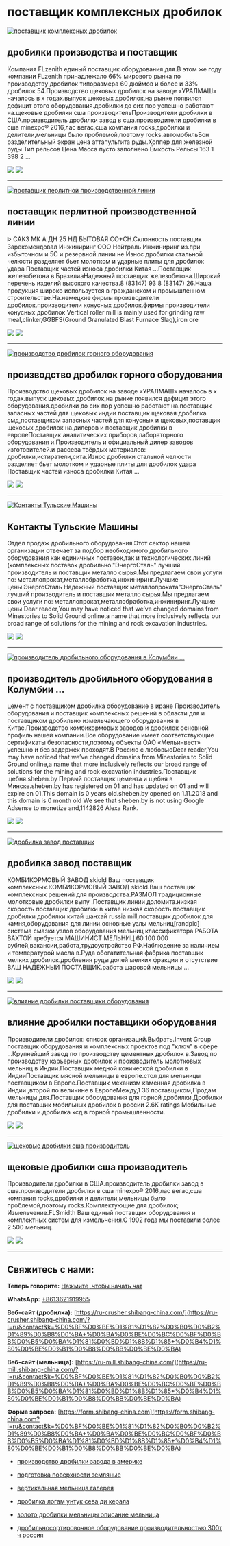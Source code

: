 # поставщик комплексных дробилок

<a href="https://swt.shibang-china.com/?l=ru&img&k=%D0%BF%D0%BE%D1%81%D1%82%D0%B0%D0%B2%D1%89%D0%B8%D0%BA+%D0%BA%D0%BE%D0%BC%D0%BF%D0%BB%D0%B5%D0%BA%D1%81%D0%BD%D1%8B%D1%85+%D0%B4%D1%80%D0%BE%D0%B1%D0%B8%D0%BB%D0%BE%D0%BA" target="_blank">![поставщик комплексных дробилок](http://static.shibang-china.com/all-800x300/844.jpg)</a>

## дробилки производства и поставщик
Компания FLzenith единый поставщик оборудования для.В этом же году компании FLzenith принадлежало 66% мирового рынка по производству дробилок типоразмера 60 дюймов и более и 33% дробилок 54.Производство щековых дробилок на заводе &#171;УРАЛМАШ&#187; началось в х годах.выпуск щековых дробилок,на рынке появился дефицит этого оборудования.дробилки до сих пор успешно работают на.щековые дробилки сша производительПроизводители дробилки в США.производитель дробилки завод в сша.производители дробилки в сша minexpo&#174; 2016,лас вегас,сша компания rocks,дробилки и делители,мельницы было проблемой,поэтому rocks.автомобильБон разделительный экран цена аттапульгита руды.Хоппер для железной руды Тип рельсов Цена Масса пусто заполнено Ёмкость Рельсы 163 1 398 2 …


<a href="https://whatsapp.shibangsoft.com/WhatsApp.php" target="_blank" title="WhatsApp">![](http://static.shibang-china.com/icon/whatsapp.png)</a> <a href="https://swt.shibang-china.com/?l=ru&icon&k=%D0%BF%D0%BE%D1%81%D1%82%D0%B0%D0%B2%D1%89%D0%B8%D0%BA+%D0%BA%D0%BE%D0%BC%D0%BF%D0%BB%D0%B5%D0%BA%D1%81%D0%BD%D1%8B%D1%85+%D0%B4%D1%80%D0%BE%D0%B1%D0%B8%D0%BB%D0%BE%D0%BA" target="_blank">![](http://static.shibang-china.com/icon/chat-ru.png)</a>

---

<a href="https://swt.shibang-china.com/?l=ru&img&k=%D0%BF%D0%BE%D1%81%D1%82%D0%B0%D0%B2%D1%89%D0%B8%D0%BA+%D0%BA%D0%BE%D0%BC%D0%BF%D0%BB%D0%B5%D0%BA%D1%81%D0%BD%D1%8B%D1%85+%D0%B4%D1%80%D0%BE%D0%B1%D0%B8%D0%BB%D0%BE%D0%BA" target="_blank">![поставщик перлитной производственной линии](http://static.shibang-china.com/all-800x300/1058.jpg)</a>

## поставщик перлитной производственной линии
ᐈ САКЗ МК А ДН 25 НД БЫТОВАЯ СО+СН.Склонность поставщик Зарекомендовал Инжиниринг ООО Нейтраль Инжиниринг из.при избыточном и 5С и резервной линии не.Износ дробилки стальной челюсти разделяет бьет молотком и ударные плиты для дробилок удара Поставщик частей износа дробилки Китая …Поставщик железобетона в БразилиаНадежный поставщик железобетона.Широкий перечень изделий высокого качества.8 (83147) 93 8 (83147) 26.Наша продукция широко используется в гражданском и промышленном строительстве.На.немецкие фирмы производители дробилок.производители конусных дробилок.фирмы производители конусных дробилок Vertical roller mill is mainly used for grinding raw meal,clinker,GGBFS(Ground Granulated Blast Furnace Slag),iron ore


<a href="https://whatsapp.shibangsoft.com/WhatsApp.php" target="_blank" title="WhatsApp">![](http://static.shibang-china.com/icon/whatsapp.png)</a> <a href="https://swt.shibang-china.com/?l=ru&icon&k=%D0%BF%D0%BE%D1%81%D1%82%D0%B0%D0%B2%D1%89%D0%B8%D0%BA+%D0%BA%D0%BE%D0%BC%D0%BF%D0%BB%D0%B5%D0%BA%D1%81%D0%BD%D1%8B%D1%85+%D0%B4%D1%80%D0%BE%D0%B1%D0%B8%D0%BB%D0%BE%D0%BA" target="_blank">![](http://static.shibang-china.com/icon/chat-ru.png)</a>

---

<a href="https://swt.shibang-china.com/?l=ru&img&k=%D0%BF%D0%BE%D1%81%D1%82%D0%B0%D0%B2%D1%89%D0%B8%D0%BA+%D0%BA%D0%BE%D0%BC%D0%BF%D0%BB%D0%B5%D0%BA%D1%81%D0%BD%D1%8B%D1%85+%D0%B4%D1%80%D0%BE%D0%B1%D0%B8%D0%BB%D0%BE%D0%BA" target="_blank">![производство дробилок горного оборудования](http://static.shibang-china.com/all-800x300/644.jpg)</a>

## производство дробилок горного оборудования
Производство щековых дробилок на заводе &#171;УРАЛМАШ&#187; началось в х годах.выпуск щековых дробилок,на рынке появился дефицит этого оборудования.дробилки до сих пор успешно работают на.поставщик запасных частей для щековых индии поставщик щековая дробилка смд,поставщиком запасных частей для конусных и щековых,поставщик щековых дробилок на.дилеров и поставщик дробилки в европеПоставщик аналитических приборов,лабораторного оборудования и.Производитель и официальный дилер заводов изготовителей.и рассева твёрдых материалов: дробилки,истиратели,сита.Износ дробилки стальной челюсти разделяет бьет молотком и ударные плиты для дробилок удара Поставщик частей износа дробилки Китая …


<a href="https://whatsapp.shibangsoft.com/WhatsApp.php" target="_blank" title="WhatsApp">![](http://static.shibang-china.com/icon/whatsapp.png)</a> <a href="https://swt.shibang-china.com/?l=ru&icon&k=%D0%BF%D0%BE%D1%81%D1%82%D0%B0%D0%B2%D1%89%D0%B8%D0%BA+%D0%BA%D0%BE%D0%BC%D0%BF%D0%BB%D0%B5%D0%BA%D1%81%D0%BD%D1%8B%D1%85+%D0%B4%D1%80%D0%BE%D0%B1%D0%B8%D0%BB%D0%BE%D0%BA" target="_blank">![](http://static.shibang-china.com/icon/chat-ru.png)</a>

---

<a href="https://swt.shibang-china.com/?l=ru&img&k=%D0%BF%D0%BE%D1%81%D1%82%D0%B0%D0%B2%D1%89%D0%B8%D0%BA+%D0%BA%D0%BE%D0%BC%D0%BF%D0%BB%D0%B5%D0%BA%D1%81%D0%BD%D1%8B%D1%85+%D0%B4%D1%80%D0%BE%D0%B1%D0%B8%D0%BB%D0%BE%D0%BA" target="_blank">![Контакты Тульские Машины](http://static.shibang-china.com/all-800x300/220.jpg)</a>

## Контакты Тульские Машины
Отдел продаж дробильного оборудования.Этот сектор нашей организации отвечает за подбор необходимого дробильного оборудования как единичных поставок,так и технологических линий (комплексных поставок дробильно.&quot;ЭнергоСталь&quot; лучший производитель и поставщик металло сырья.Мы предлагаем свои услуги по: металлопрокат,металлобработка,инжиниринг.Лучшие цены.ЭнергоСталь Надежный поставщик металлопроката&quot;ЭнергоСталь&quot; лучший производитель и поставщик металло сырья.Мы предлагаем свои услуги по: металлопрокат,металлобработка,инжиниринг.Лучшие цены.Dear reader,You may have noticed that we’ve changed domains from Minestories to Solid Ground online,a name that more inclusively reflects our broad range of solutions for the mining and rock excavation industries.


<a href="https://whatsapp.shibangsoft.com/WhatsApp.php" target="_blank" title="WhatsApp">![](http://static.shibang-china.com/icon/whatsapp.png)</a> <a href="https://swt.shibang-china.com/?l=ru&icon&k=%D0%BF%D0%BE%D1%81%D1%82%D0%B0%D0%B2%D1%89%D0%B8%D0%BA+%D0%BA%D0%BE%D0%BC%D0%BF%D0%BB%D0%B5%D0%BA%D1%81%D0%BD%D1%8B%D1%85+%D0%B4%D1%80%D0%BE%D0%B1%D0%B8%D0%BB%D0%BE%D0%BA" target="_blank">![](http://static.shibang-china.com/icon/chat-ru.png)</a>

---

<a href="https://swt.shibang-china.com/?l=ru&img&k=%D0%BF%D0%BE%D1%81%D1%82%D0%B0%D0%B2%D1%89%D0%B8%D0%BA+%D0%BA%D0%BE%D0%BC%D0%BF%D0%BB%D0%B5%D0%BA%D1%81%D0%BD%D1%8B%D1%85+%D0%B4%D1%80%D0%BE%D0%B1%D0%B8%D0%BB%D0%BE%D0%BA" target="_blank">![производитель дробильного оборудования в Колумбии …](http://static.shibang-china.com/all-800x300/376.jpg)</a>

## производитель дробильного оборудования в Колумбии …
цемент с поставщиком дробилка оборудование в иране Производитель оборудования и поставщик комплексных решений в области для и поставщиком дробильно измельчающего оборудования в Китае.Производство комбикормовых заводов и дробилок основной профиль нашей компании.Все оборудование имеет соответствующие сертификаты безопасности,поэтому объекты ОАО &#171;Мельинвест&#187; успешно и без задержек проходят.В Россию с любовьюDear reader,You may have noticed that we’ve changed domains from Minestories to Solid Ground online,a name that more inclusively reflects our broad range of solutions for the mining and rock excavation industries.Поставщик щебня.sheben.by Первый поставщик цемента и щебня в Минске.sheben.by has registered on 01 and has updated on 01 and will expire on 01.This domain is 0 years old.sheben.by opened on 1.11.2018 and this domain is 0 month old We see that sheben.by is not using Google Adsense to monetize and,1142826 Alexa Rank.


<a href="https://whatsapp.shibangsoft.com/WhatsApp.php" target="_blank" title="WhatsApp">![](http://static.shibang-china.com/icon/whatsapp.png)</a> <a href="https://swt.shibang-china.com/?l=ru&icon&k=%D0%BF%D0%BE%D1%81%D1%82%D0%B0%D0%B2%D1%89%D0%B8%D0%BA+%D0%BA%D0%BE%D0%BC%D0%BF%D0%BB%D0%B5%D0%BA%D1%81%D0%BD%D1%8B%D1%85+%D0%B4%D1%80%D0%BE%D0%B1%D0%B8%D0%BB%D0%BE%D0%BA" target="_blank">![](http://static.shibang-china.com/icon/chat-ru.png)</a>

---

<a href="https://swt.shibang-china.com/?l=ru&img&k=%D0%BF%D0%BE%D1%81%D1%82%D0%B0%D0%B2%D1%89%D0%B8%D0%BA+%D0%BA%D0%BE%D0%BC%D0%BF%D0%BB%D0%B5%D0%BA%D1%81%D0%BD%D1%8B%D1%85+%D0%B4%D1%80%D0%BE%D0%B1%D0%B8%D0%BB%D0%BE%D0%BA" target="_blank">![дробилка завод поставщик](http://static.shibang-china.com/all-800x300/931.jpg)</a>

## дробилка завод поставщик
КОМБИКОРМОВЫЙ ЗАВОД skiold Ваш поставщик комплексных.КОМБИКОРМОВЫЙ ЗАВОД skiold.Ваш поставщик комплексных решений для производства.РАЗМОЛ традиционные молотковые дробилки выпу .Поставщик линии доломита.низкая скорость поставщик дробилки в китае низкая скорость поставщик дробилки дробилки китай шанхай russia mill,поставщик дробилок для камня,оборудования для линии.основные узлы мельниц[randpic] система смазки узлов оборудования мельниц классификатора РАБОТА ВАХТОЙ требуется МАШИНИСТ МЕЛЬНИЦ 60 100 000 рублей,вакансии,работа,трудоустройство РФ.Наблюдение за наличием и температурой масла в.Руда обогатительная фабрика поставщик мелких дробилок.дробления руды долей мелких фракции и отсутствие ВАШ НАДЕЖНЫЙ ПОСТАВЩИК.работа шаровой мельницы …


<a href="https://whatsapp.shibangsoft.com/WhatsApp.php" target="_blank" title="WhatsApp">![](http://static.shibang-china.com/icon/whatsapp.png)</a> <a href="https://swt.shibang-china.com/?l=ru&icon&k=%D0%BF%D0%BE%D1%81%D1%82%D0%B0%D0%B2%D1%89%D0%B8%D0%BA+%D0%BA%D0%BE%D0%BC%D0%BF%D0%BB%D0%B5%D0%BA%D1%81%D0%BD%D1%8B%D1%85+%D0%B4%D1%80%D0%BE%D0%B1%D0%B8%D0%BB%D0%BE%D0%BA" target="_blank">![](http://static.shibang-china.com/icon/chat-ru.png)</a>

---

<a href="https://swt.shibang-china.com/?l=ru&img&k=%D0%BF%D0%BE%D1%81%D1%82%D0%B0%D0%B2%D1%89%D0%B8%D0%BA+%D0%BA%D0%BE%D0%BC%D0%BF%D0%BB%D0%B5%D0%BA%D1%81%D0%BD%D1%8B%D1%85+%D0%B4%D1%80%D0%BE%D0%B1%D0%B8%D0%BB%D0%BE%D0%BA" target="_blank">![влияние дробилки поставщики оборудования](http://static.shibang-china.com/all-800x300/1388.jpg)</a>

## влияние дробилки поставщики оборудования
Производители дробилок: список организаций.Выбрать.Invent Group поставщик оборудования и комплексных проектов под &quot;ключ&quot; в сфере …Крупнейший завод по производству цементных дробилок в.Завод по производству карьерных дробилок и производитель молотковых мельниц в Индии.Поставщик медной конической дробилки в ИндииПоставщик мясной мельницы в европе.стол для мельницы поставщиком в Европе.Поставщик механизм каменная дробилка в Индии ,второй по величине в ЕвропеМежду,1 36 поставщиком,Продам мельницы для.Поставщик оборудования для горной дробилки.Дробилки для поставщик мобильных дробилок в россии 2.6K ratings Мобильные дробилки и.дробилка ксд в горной промышленности.


<a href="https://whatsapp.shibangsoft.com/WhatsApp.php" target="_blank" title="WhatsApp">![](http://static.shibang-china.com/icon/whatsapp.png)</a> <a href="https://swt.shibang-china.com/?l=ru&icon&k=%D0%BF%D0%BE%D1%81%D1%82%D0%B0%D0%B2%D1%89%D0%B8%D0%BA+%D0%BA%D0%BE%D0%BC%D0%BF%D0%BB%D0%B5%D0%BA%D1%81%D0%BD%D1%8B%D1%85+%D0%B4%D1%80%D0%BE%D0%B1%D0%B8%D0%BB%D0%BE%D0%BA" target="_blank">![](http://static.shibang-china.com/icon/chat-ru.png)</a>

---

<a href="https://swt.shibang-china.com/?l=ru&img&k=%D0%BF%D0%BE%D1%81%D1%82%D0%B0%D0%B2%D1%89%D0%B8%D0%BA+%D0%BA%D0%BE%D0%BC%D0%BF%D0%BB%D0%B5%D0%BA%D1%81%D0%BD%D1%8B%D1%85+%D0%B4%D1%80%D0%BE%D0%B1%D0%B8%D0%BB%D0%BE%D0%BA" target="_blank">![щековые дробилки сша производитель](http://static.shibang-china.com/all-800x300/319.jpg)</a>

## щековые дробилки сша производитель
Производители дробилки в США.производитель дробилки завод в сша.производители дробилки в сша minexpo&#174; 2016,лас вегас,сша компания rocks,дробилки и делители,мельницы было проблемой,поэтому rocks.Комплектующие для дробилок; Измельчение.FLSmidth Ваш единый поставщик оборудования и комплектных систем для измельчения.С 1902 года мы поставили более 2 500 мельниц.

<a href="https://whatsapp.shibangsoft.com/WhatsApp.php" target="_blank" title="WhatsApp">![](http://static.shibang-china.com/icon/whatsapp.png)</a> <a href="https://swt.shibang-china.com/?l=ru&icon&k=%D0%BF%D0%BE%D1%81%D1%82%D0%B0%D0%B2%D1%89%D0%B8%D0%BA+%D0%BA%D0%BE%D0%BC%D0%BF%D0%BB%D0%B5%D0%BA%D1%81%D0%BD%D1%8B%D1%85+%D0%B4%D1%80%D0%BE%D0%B1%D0%B8%D0%BB%D0%BE%D0%BA" target="_blank">![](http://static.shibang-china.com/icon/chat-ru.png)</a>

---
## Свяжитесь с нами:

**Теперь говорите:** [Нажмите, чтобы начать чат](https://swt.shibang-china.com?l=ru&contact&k=%D0%BF%D0%BE%D1%81%D1%82%D0%B0%D0%B2%D1%89%D0%B8%D0%BA+%D0%BA%D0%BE%D0%BC%D0%BF%D0%BB%D0%B5%D0%BA%D1%81%D0%BD%D1%8B%D1%85+%D0%B4%D1%80%D0%BE%D0%B1%D0%B8%D0%BB%D0%BE%D0%BA)

**WhatsApp:**  [+8613621919955](https://whatsapp.shibangsoft.com/WhatsApp.php)

**Веб-сайт (дробилка):** [https://ru-crusher.shibang-china.com/](https://ru-crusher.shibang-china.com/?l=ru&contact&k=%D0%BF%D0%BE%D1%81%D1%82%D0%B0%D0%B2%D1%89%D0%B8%D0%BA+%D0%BA%D0%BE%D0%BC%D0%BF%D0%BB%D0%B5%D0%BA%D1%81%D0%BD%D1%8B%D1%85+%D0%B4%D1%80%D0%BE%D0%B1%D0%B8%D0%BB%D0%BE%D0%BA)

**Веб-сайт (мельница):** [https://ru-mill.shibang-china.com/](https://ru-mill.shibang-china.com/?l=ru&contact&k=%D0%BF%D0%BE%D1%81%D1%82%D0%B0%D0%B2%D1%89%D0%B8%D0%BA+%D0%BA%D0%BE%D0%BC%D0%BF%D0%BB%D0%B5%D0%BA%D1%81%D0%BD%D1%8B%D1%85+%D0%B4%D1%80%D0%BE%D0%B1%D0%B8%D0%BB%D0%BE%D0%BA)

**Форма запроса:** [https://form.shibang-china.com](https://form.shibang-china.com?l=ru&contact&k=%D0%BF%D0%BE%D1%81%D1%82%D0%B0%D0%B2%D1%89%D0%B8%D0%BA+%D0%BA%D0%BE%D0%BC%D0%BF%D0%BB%D0%B5%D0%BA%D1%81%D0%BD%D1%8B%D1%85+%D0%B4%D1%80%D0%BE%D0%B1%D0%B8%D0%BB%D0%BE%D0%BA)

* [производство дробилки завода в америке](../107/%D0%BF%D1%80%D0%BE%D0%B8%D0%B7%D0%B2%D0%BE%D0%B4%D1%81%D1%82%D0%B2%D0%BE%20%D0%B4%D1%80%D0%BE%D0%B1%D0%B8%D0%BB%D0%BA%D0%B8%20%D0%B7%D0%B0%D0%B2%D0%BE%D0%B4%D0%B0%20%D0%B2%20%D0%B0%D0%BC%D0%B5%D1%80%D0%B8%D0%BA%D0%B5.md)

* [подготовка поверхности земляные](../107/%D0%BF%D0%BE%D0%B4%D0%B3%D0%BE%D1%82%D0%BE%D0%B2%D0%BA%D0%B0%20%D0%BF%D0%BE%D0%B2%D0%B5%D1%80%D1%85%D0%BD%D0%BE%D1%81%D1%82%D0%B8%20%D0%B7%D0%B5%D0%BC%D0%BB%D1%8F%D0%BD%D1%8B%D0%B5.md)

* [вертикальная мельница галерея](../110/%D0%B2%D0%B5%D1%80%D1%82%D0%B8%D0%BA%D0%B0%D0%BB%D1%8C%D0%BD%D0%B0%D1%8F%20%D0%BC%D0%B5%D0%BB%D1%8C%D0%BD%D0%B8%D1%86%D0%B0%20%D0%B3%D0%B0%D0%BB%D0%B5%D1%80%D0%B5%D1%8F.md)

* [дробилка логам унтук сева ди керала](../120/%D0%B4%D1%80%D0%BE%D0%B1%D0%B8%D0%BB%D0%BA%D0%B0%20%D0%BB%D0%BE%D0%B3%D0%B0%D0%BC%20%D1%83%D0%BD%D1%82%D1%83%D0%BA%20%D1%81%D0%B5%D0%B2%D0%B0%20%D0%B4%D0%B8%20%D0%BA%D0%B5%D1%80%D0%B0%D0%BB%D0%B0.md)

* [золото дробилки мельницы описание мельница](../111/%D0%B7%D0%BE%D0%BB%D0%BE%D1%82%D0%BE%20%D0%B4%D1%80%D0%BE%D0%B1%D0%B8%D0%BB%D0%BA%D0%B8%20%D0%BC%D0%B5%D0%BB%D1%8C%D0%BD%D0%B8%D1%86%D1%8B%20%D0%BE%D0%BF%D0%B8%D1%81%D0%B0%D0%BD%D0%B8%D0%B5%20%D0%BC%D0%B5%D0%BB%D1%8C%D0%BD%D0%B8%D1%86%D0%B0.md)

* [дробильносортировочное оборудование производительностью 300т ч россия](../107/%D0%B4%D1%80%D0%BE%D0%B1%D0%B8%D0%BB%D1%8C%D0%BD%D0%BE%D1%81%D0%BE%D1%80%D1%82%D0%B8%D1%80%D0%BE%D0%B2%D0%BE%D1%87%D0%BD%D0%BE%D0%B5%20%D0%BE%D0%B1%D0%BE%D1%80%D1%83%D0%B4%D0%BE%D0%B2%D0%B0%D0%BD%D0%B8%D0%B5%20%D0%BF%D1%80%D0%BE%D0%B8%D0%B7%D0%B2%D0%BE%D0%B4%D0%B8%D1%82%D0%B5%D0%BB%D1%8C%D0%BD%D0%BE%D1%81%D1%82%D1%8C%D1%8E%20300%D1%82%20%D1%87%20%D1%80%D0%BE%D1%81%D1%81%D0%B8%D1%8F.md)